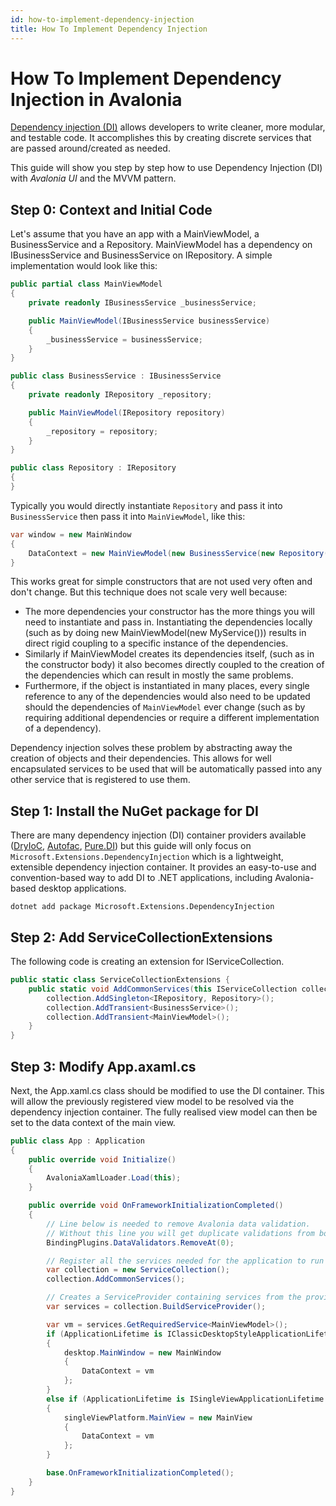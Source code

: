 ```yaml
---
id: how-to-implement-dependency-injection
title: How To Implement Dependency Injection
---
```


# How To Implement Dependency Injection in Avalonia

[Dependency injection (DI)](https://en.wikipedia.org/wiki/Dependency_injection) allows developers to write cleaner, more modular, and testable code. It accomplishes this by creating discrete services that are passed around/created as needed.

This guide will show you step by step how to use Dependency Injection (DI) with _Avalonia UI_ and the MVVM pattern. 

## Step 0: Context and Initial Code

Let's assume that you have an app with a MainViewModel, a BusinessService and a Repository. MainViewModel has a dependency on IBusinessService and BusinessService on IRepository. A simple implementation would look like this:

```csharp
public partial class MainViewModel
{
    private readonly IBusinessService _businessService;

    public MainViewModel(IBusinessService businessService)
    {
        _businessService = businessService;
    }
}
```

```csharp
public class BusinessService : IBusinessService
{
    private readonly IRepository _repository;

    public MainViewModel(IRepository repository)
    {
        _repository = repository;
    }
}
```

```csharp
public class Repository : IRepository
{
}
```

Typically you would directly instantiate `Repository` and pass it into `BusinessService` then pass it into `MainViewModel`, like this:

```csharp
var window = new MainWindow
{
    DataContext = new MainViewModel(new BusinessService(new Repository()))
}
```

 This works great for simple constructors that are not used very often and don't change. But this technique does not scale very well because:
- The more dependencies your constructor has the more things you will need to instantiate and pass in. Instantiating the dependencies locally (such as by doing new MainViewModel(new MyService())) results in direct rigid coupling to a specific instance of the dependencies.
- Similarly if MainViewModel creates its dependencies itself, (such as in the constructor body) it also becomes directly coupled to the creation of the dependencies which can result in mostly the same problems. 
- Furthermore, if the object is instantiated in many places, every single reference to any of the dependencies would also need to be updated should the dependencies of `MainViewModel` ever change (such as by requiring additional dependencies or require a different implementation of a dependency). 

Dependency injection solves these problem by abstracting away the creation of objects and their dependencies. This allows for well encapsulated services to be used that will be automatically passed into any other service that is registered to use them. 

## Step 1: Install the NuGet package for DI
There are many dependency injection (DI) container providers available ([DryIoC](https://github.com/dadhi/DryIoc), [Autofac](https://github.com/autofac/Autofac), [Pure.DI](https://github.com/DevTeam/Pure.DI)) but this guide will only focus on `Microsoft.Extensions.DependencyInjection` which is a lightweight, extensible dependency injection container. It provides an easy-to-use and convention-based way to add DI to .NET applications, including Avalonia-based desktop applications.

```shell
dotnet add package Microsoft.Extensions.DependencyInjection
```

## Step 2: Add ServiceCollectionExtensions 
The following code is creating an extension for IServiceCollection.    

```csharp
public static class ServiceCollectionExtensions {
    public static void AddCommonServices(this IServiceCollection collection) {
        collection.AddSingleton<IRepository, Repository>();
        collection.AddTransient<BusinessService>();
        collection.AddTransient<MainViewModel>();
    }
}
```

## Step 3: Modify App.axaml.cs
Next, the App.xaml.cs class should be modified to use the DI container. This will allow the previously registered view model to be resolved via the dependency injection container. The fully realised view model can then be set to the data context of the main view. 

```csharp
public class App : Application
{
    public override void Initialize()
    {
        AvaloniaXamlLoader.Load(this);
    }

    public override void OnFrameworkInitializationCompleted()
    {
        // Line below is needed to remove Avalonia data validation.
        // Without this line you will get duplicate validations from both Avalonia and CT
        BindingPlugins.DataValidators.RemoveAt(0);

        // Register all the services needed for the application to run
        var collection = new ServiceCollection();
        collection.AddCommonServices();

        // Creates a ServiceProvider containing services from the provided IServiceCollection
        var services = collection.BuildServiceProvider();

        var vm = services.GetRequiredService<MainViewModel>();
        if (ApplicationLifetime is IClassicDesktopStyleApplicationLifetime desktop)
        {
            desktop.MainWindow = new MainWindow
            {
                DataContext = vm
            };
        }
        else if (ApplicationLifetime is ISingleViewApplicationLifetime singleViewPlatform)
        {
            singleViewPlatform.MainView = new MainView
            {
                DataContext = vm
            };
        }

        base.OnFrameworkInitializationCompleted();
    }
}
```